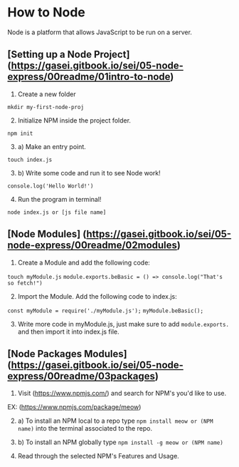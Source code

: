 # How to Node
Node is a platform that allows JavaScript to be run on a server.

## [Setting up a Node Project] (https://gasei.gitbook.io/sei/05-node-express/00readme/01intro-to-node)
1. Create a new folder

``` mkdir my-first-node-proj ```

2. Initialize NPM inside the project folder.

``` npm init ```

3. a) Make an entry point.

``` touch index.js ```

3. b) Write some code and run it to see Node work!

``` console.log('Hello World!') ```

4. Run the program in terminal!

``` node index.js or [js file name] ```

## [Node Modules] (https://gasei.gitbook.io/sei/05-node-express/00readme/02modules)
1. Create a Module and add the following code:

``` touch myModule.js ```
``` module.exports.beBasic = () => console.log("That's so fetch!") ```

2. Import the Module. Add the following code to index.js:

``` const myModule = require('./myModule.js'); ``` 
``` myModule.beBasic(); ```

3. Write more code in myModule.js, just make sure to add ``` module.exports. ``` and then import it into index.js file.

## [Node Packages Modules] (https://gasei.gitbook.io/sei/05-node-express/00readme/03packages)
1. Visit (https://www.npmjs.com/) and search for NPM's you'd like to use.

EX: (https://www.npmjs.com/package/meow)

2. a) To install an NPM local to a repo type ``` npm install meow or (NPM name) ``` into the terminal associated to the repo.

2. b) To install an NPM globally type ``` npm install -g meow or (NPM name) ```

3. Read through the selected NPM's Features and Usage.